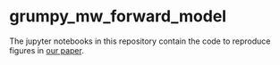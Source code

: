 # grumpy_mw_forward_model

The jupyter notebooks in this repository contain the code to reproduce figures in [our paper](https://arxiv.org/abs/2112.04511). 
